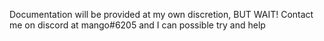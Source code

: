 Documentation will be provided at my own discretion,
BUT WAIT!
Contact me on discord at mango#6205 and I can possible try and help
